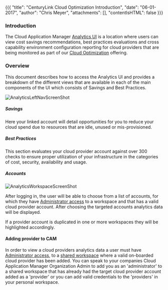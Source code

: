 {{{
  "title": "CenturyLink Cloud Optimization Introduction",
  "date": "06-01-2017",
  "author": "Chris Meyer",
  "attachments": [],
  "contentIsHTML": false
}}}

### Introduction
The Cloud Application Manager [Analytics UI](https://analytics.cam.ctl.io) is a location where users can view cost savings recommendations, best practices evaluations and cross capability environment configuration reporting for cloud providers that are being monitored as part of our [Cloud Optimization](https://www.ctl.io/cloud-application-manager/cloud-optimization) offering.   


### Overview
This document describes how to access the Analytics UI and provides a breakdown of the different views that are available in each of the main components of the UI which consists of Savings and Best Practices.


![AnalyticsLeftNavScreenShot](..\..\images\AnalyticsLeftNavScreenShot170601.png)


##### Savings
Here your linked account will detail opportunities for you to reduce your cloud spend due to resources that are idle, unused or mis-provisioned.  


##### Best Practices
This section evaluates your cloud provider account against over 300 checks to ensure proper utilization of your infrastructure in the categories of cost, security, availability and usage.   


##### Accounts
![AnalyticsWorkspaceScreenShot](..\..\images\AnalyticsWorkspaceScreenShot170601.png)

After logging in, the user will be able to choose from a list of accounts, for which they have [Administrator access](https://www.ctl.io/knowledge-base/cloud-application-manager/core-concepts/workspaces-and-collaboration/#workspaces) to a workspace and that has a valid cloud provider account. After choosing the targeted accounts analytics data will be displayed.

If a provider account is duplicated in one or more workspaces they will be highlighted accordingly.  


#### Adding provider to CAM
In order to view a cloud providers analytics data a user must have [Administrator access](https://www.ctl.io/knowledge-base/cloud-application-manager/core-concepts/workspaces-and-collaboration/#workspaces), to a [shared workspace](https://www.ctl.io/knowledge-base/cloud-application-manager/core-concepts/workspaces-and-collaboration/#sharing-boxes-instances-and-providers) where a valid on-boarded cloud provider has been added. You can speak to your companies Cloud Application Manager Organization Admin to add you as an 'administrator' to a shared workspace that has already had the target cloud provider account added as a 'provider' or you can add valid credentials to the 'providers' in your personal workspace.  
